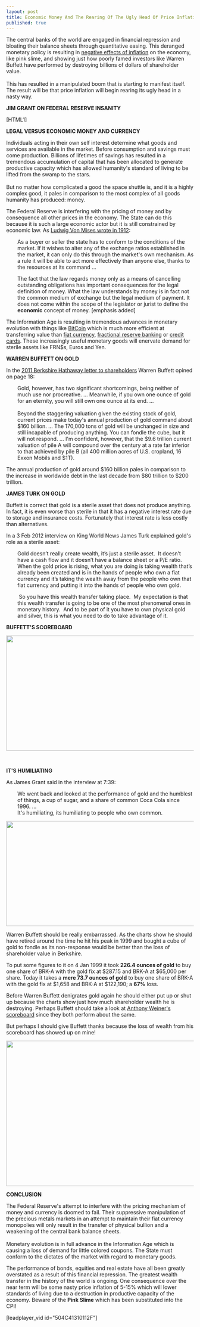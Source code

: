 ```yaml
---
layout: post
title: Economic Money And The Rearing Of The Ugly Head Of Price Inflation
published: true
---
```

<p>The central banks of the world are engaged in financial repression and bloating their balance sheets through quantitative easing. This deranged monetary policy is resulting in <a title="negative effects of inflation" href="http://www.runtogold.com/2010/09/negative-effects-of-inflation-on-economy-monetary-policy/" target="_blank">negative effects of inflation</a> on the economy, like pink slime, and showing just how poorly famed investors like Warren Buffett have performed by destroying billions of dollars of shareholder value. <br/><br/>This has resulted in a manipulated boom that is starting to manifest itself. The result will be that price inflation will begin rearing its ugly head in a nasty way.<img src="{{ site.baseurl }}/images/180312.jpg" alt="" width="1" height="1" border="0" /></p>
<p><strong>JIM GRANT ON FEDERAL RESERVE INSANITY</strong></p>
<p>[HTML1]</p>
<p><strong>LEGAL VERSUS ECONOMIC MONEY AND CURRENCY</strong></p>
<p>Individuals acting in their own self interest determine what goods and services are available in the market. Before consumption and savings must come production. Billions of lifetimes of savings has resulted in a tremendous accumulation of capital that has been allocated to generate productive capacity which has allowed humanity's standard of living to be lifted from the swamp to the stars.<br/><br/> But no matter how complicated a good the space shuttle is, and it is a highly complex good, it pales in comparison to the most complex of all goods humanity has produced: money.</p>
<p>The Federal Reserve is interfering with the pricing of money and by consequence all other prices in the economy. The State can do this because it is such a large economic actor but it is still constrained by economic law. As <a title="ludwig von mises" href="http://mises.org/daily/5935/Money-and-the-State" target="_blank">Ludwig Von Mises wrote in 1912</a>:</p>
<p style="padding-left: 30px;">As a buyer or seller the state has to conform to the conditions of the market. If it wishes to alter any of the exchange ratios established in the market, it can only do this through the market's own mechanism. As a rule it will be able to act more effectively than anyone else, thanks to the resources at its command ...</p>
<p style="padding-left: 30px;">The fact that the law regards money only as a means of cancelling outstanding obligations has important consequences for the legal definition of money. What the law understands by money is in fact not the common medium of exchange but the legal medium of payment. It does not come within the scope of the legislator or jurist to define the <strong>economic</strong> concept of money. [emphasis added]</p>
<p>The Information Age is resulting in tremendous advances in monetary evolution with things like <a title="bitcoin" href="http://www.runtogold.com/2011/12/solid-bitcoin-consolidation-finally-bears-a-bitcoin-breakout/" target="_blank">BitCoin</a> which is much more efficient at transferring value than <a title="fiat currency" href="http://www.greatcreditcontraction.com/fiat-currency" target="_blank">fiat currency</a>, <a title="fractional reserve banking" href="http://www.greatcreditcontraction.com/fractional-reserve-banking" target="_blank">fractional reserve banking</a> or <a title="credit cards" href="http://www.runtogold.com/2010/02/how-hr-627-the-credit-card-act-blunts-the-vampire-squids-beak/" target="_blank">credit cards</a>. These increasingly useful monetary goods will enervate demand for sterile assets like FRN$s, Euros and Yen.</p>
<p><strong>WARREN BUFFETT ON GOLD</strong></p>
<p>In the <a title="berkshire hathaway 2011 letter to shareholders" href="http://www.runtogold.com/images/berkshire-hathaway-2011-letter-to-shareholders.pdf" target="_blank">2011 Berkshire Hathaway letter to shareholders</a> Warren Buffett opined on page 18:</p>
<p style="padding-left: 30px;">Gold, however, has two significant shortcomings, being neither of much use nor procreative. ... Meanwhile, if you own one ounce of gold for an eternity, you will still own one ounce at its end. ... <br/><br/>Beyond the staggering valuation given the existing stock of gold, current prices make today's annual production of gold command about $160 billion. ... The 170,000 tons of gold will be unchanged in size and still incapable of producing anything. You can fondle the cube, but it will not respond. ... I'm confident, however, that the $9.6 trillion current valuation of pile A will compound over the century at a rate far inferior to that achieved by pile B (all 400 million acres of U.S. cropland, 16 Exxon Mobils and $1T).</p>
<p>The annual production of gold around $160 billion pales in comparison to the increase in worldwide debt in the last decade from $80 trillion to $200 trillion.</p>
<p><strong>JAMES TURK ON GOLD</strong></p>
<p>Buffett is correct that gold is a sterile asset that does not produce anything. In fact, it is even worse than sterile in that it has a negative interest rate due to storage and insurance costs. Fortunately that interest rate is less costly than alternatives.</p>
<p>In a 3 Feb 2012 interview on King World News James Turk explained gold's role as a sterile asset:</p>
<p style="padding-left: 30px;">Gold doesn’t really create wealth, it’s just a sterile asset.  It doesn’t have a cash flow and it doesn’t have a balance sheet or a P/E ratio.  When the gold price is rising, what you are doing is taking wealth that’s already been created and is in the hands of people who own a fiat currency and it’s taking the wealth away from the people who own that fiat currency and putting it into the hands of people who own gold.</p>
<p style="padding-left: 30px;"> So you have this wealth transfer taking place.  My expectation is that this wealth transfer is going to be one of the most phenomenal ones in monetary history.  And to be part of it you have to own physical gold and silver, this is what you need to do to take advantage of it.</p>
<p><strong>BUFFETT'S SCOREBOARD</strong></p>
<p><img class="aligncenter" title="berkshire hathaway priced in gold" src="{{ site.baseurl }}/images/brka-gold.jpg" alt="" width="520" height="309" /></p>
<p>&nbsp;</p>
<p><strong>IT'S HUMILIATING</strong></p>
<p>As James Grant said in the interview at 7:39:</p>
<p style="padding-left: 30px;">We went back and looked at the performance of gold and the humblest of things, a cup of sugar, and a share of common Coca Cola since 1996. ...<br />
It's humiliating, its humiliating to people who own common.</p>
<p><img class="aligncenter" title="sugar gold coca cola" src="{{ site.baseurl }}/images/sugar-gold-coca-cola.jpg" alt="" width="520" height="282" /></p>
<p>Warren Buffett should be really embarrassed. As the charts show he should have retired around the time he hit his peak in 1999 and bought a cube of gold to fondle as its non-response would be better than the loss of shareholder value in Berkshire.</p>
<p>To put some figures to it on 4 Jan 1999 it took <strong>226.4 ounces of gold</strong> to buy one share of BRK-A with the gold fix at $287.15 and BRK-A at $65,000 per share. Today it takes a <strong>mere 73.7 ounces of gold</strong> to buy one share of BRK-A with the gold fix at $1,658 and BRK-A at $122,190; a <strong>67%</strong> loss.</p>
<p>Before Warren Buffett denigrates gold again he should either put up or shut up because the charts show just how much shareholder wealth he is destroying. Perhaps Buffett should take a look at <a title="anthony weiner scoreboard" href="http://www.runtogold.com/2010/10/anthony-weiner-scoreboard/" target="_blank">Anthony Weiner's scoreboard</a> since they both perform about the same.</p>
<p>But perhaps I should give Buffett thanks because the loss of wealth from his scoreboard has showed up on mine!</p>
<p><img class="aligncenter" title="thanks man" src="{{ site.baseurl }}/images/thanks-man.jpg" alt="" width="520" height="390" /></p>
<p><strong>CONCLUSION</strong></p>
<p>The Federal Reserve's attempt to interfere with the pricing mechanism of money and currency is doomed to fail. Their suppressive manipulation of the precious metals markets in an attempt to maintain their fiat currency monopolies will only result in the transfer of physical bullion and a weakening of the central bank balance sheets. <br/><br/>Monetary evolution is in full advance in the Information Age which is causing a loss of demand for little colored coupons. The State must conform to the dictates of the market with regard to monetary goods.</p>
<p>The performance of bonds, equities and real estate have all been greatly overstated as a result of this financial repression. The greatest wealth transfer in the history of the world is ongoing. One consequence over the near term will be some nasty price inflation of 5-15% which will lower standards of living due to a destruction in productive capacity of the economy. Beware of the <strong>Pink Slime</strong> which has been substituted into the CPI!</p>
<p>[leadplayer_vid id="504C41310112F"]</p>
